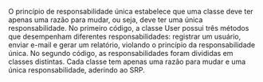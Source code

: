 O princípio de responsabilidade única estabelece que uma classe deve ter apenas uma razão para mudar, ou seja, deve ter uma única responsabilidade.
No primeiro código, a classe User possui três métodos que desempenham diferentes responsabilidades: registrar um usuário, enviar e-mail e gerar um relatório, violando o princípio da responsabilidade única.
No segundo código, as responsabilidades foram divididas em classes distintas. Cada classe tem apenas uma razão para mudar e uma única responsabilidade, aderindo ao SRP.
